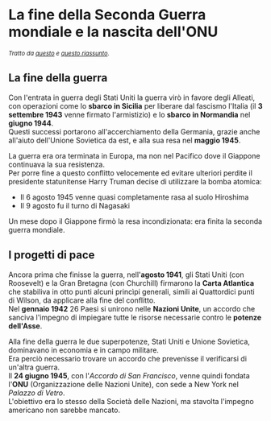 # La fine della Seconda Guerra mondiale e la nascita dell'ONU

<small>*Tratto da [questo](https://storia.alexsandri.com/La-seconda-guerra-mondiale.html) e [questo riassunto](https://storia.alexsandri.com/Le-origini-della-guerra-fredda.html)*.</small>

## La fine della guerra

Con l'entrata in guerra degli Stati Uniti la guerra virò in favore degli
Alleati, con operazioni come lo **sbarco in Sicilia** per liberare dal fascismo
l'Italia (il **3 settembre 1943** venne firmato l'armistizio) e lo **sbarco in
Normandia** nel **giugno 1944**.\
Questi successi portarono all'accerchiamento della Germania, grazie anche
all'aiuto dell'Unione Sovietica da est, e alla sua resa nel **maggio 1945**.

La guerra era ora terminata in Europa, ma non nel Pacifico dove il Giappone
continuava la sua resistenza.\
Per porre fine a questo conflitto velocemente ed evitare ulteriori perdite il
presidente statunitense Harry Truman decise di utilizzare la bomba atomica:
- Il 6 agosto 1945 venne quasi completamente rasa al suolo Hiroshima
- Il 9 agosto fu il turno di Nagasaki

Un mese dopo il Giappone firmò la resa incondizionata: era finita la seconda
guerra mondiale.

## I progetti di pace

Ancora prima che finisse la guerra, nell'**agosto 1941**, gli Stati Uniti (con
Roosevelt) e la Gran Bretagna (con Churchill) firmarono la **Carta Atlantica**
che stabiliva in otto punti alcuni princìpi generali, simili ai Quattordici
punti di Wilson, da applicare alla fine del conflitto.\
Nel **gennaio 1942** 26 Paesi si unirono nelle **Nazioni Unite**, un accordo che
sanciva l'impegno di impiegare tutte le risorse necessarie contro le **potenze
dell'Asse**.

Alla fine della guerra le due superpotenze, Stati Uniti e Unione Sovietica,
dominavano in economia e in campo militare.\
Era perciò necessario trovare un accordo che prevenisse il verificarsi di
un'altra guerra.\
Il **24 giugno 1945**, con l'*Accordo di San Francisco*, venne quindi fondata
l'**ONU** (Organizzazione delle Nazioni Unite), con sede a New York nel *Palazzo
di Vetro*.\
L'obiettivo era lo stesso della Società delle Nazioni, ma stavolta l'impegno
americano non sarebbe mancato.
